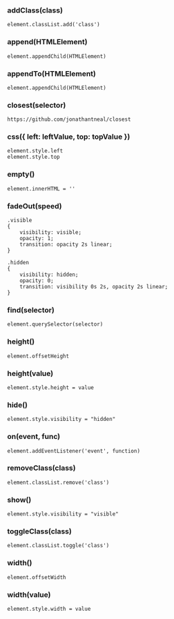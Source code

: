 
### addClass(class)

```
element.classList.add('class')
```

### append(HTMLElement)

```
element.appendChild(HTMLElement)
```

### appendTo(HTMLElement)

```
element.appendChild(HTMLElement)
```

### closest(selector)

```
https://github.com/jonathantneal/closest
```

### css({ left: leftValue, top: topValue })

```
element.style.left
element.style.top
```

### empty()

```
element.innerHTML = ''
```

### fadeOut(speed)

```
.visible
{
    visibility: visible;
    opacity: 1;
    transition: opacity 2s linear;
}                

.hidden
{
    visibility: hidden;
    opacity: 0;
    transition: visibility 0s 2s, opacity 2s linear;
}
```

### find(selector)

```
element.querySelector(selector)
```

### height()

```
element.offsetHeight
```

### height(value)

```
element.style.height = value
```

### hide()

```
element.style.visibility = "hidden"
```

### on(event, func)

```
element.addEventListener('event', function)
```

### removeClass(class)

```
element.classList.remove('class')
```

### show()

```
element.style.visibility = "visible"
```

### toggleClass(class)

```
element.classList.toggle('class')
```

### width()

```
element.offsetWidth
```

### width(value)

```
element.style.width = value
```
